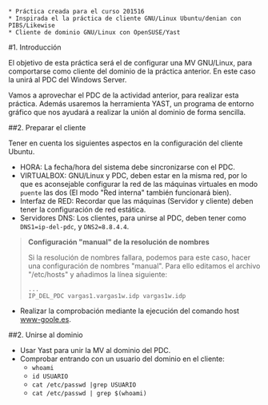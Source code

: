 ```
* Práctica creada para el curso 201516
* Inspirada el la práctica de cliente GNU/Linux Ubuntu/denian con PIBS/Likewise
* Cliente de dominio GNU/Linux con OpenSUSE/Yast
```

#1. Introducción

El objetivo de esta práctica será el de configurar una MV GNU/Linux, 
para comportarse como cliente del dominio de la práctica anterior. 
En este caso la unirá al PDC del Windows Server.

Vamos a aprovechar el PDC de la actividad anterior, para realizar esta práctica. 
Además usaremos la herramienta YAST, un programa de entorno 
gráfico que nos ayudará a realizar la unión al dominio de forma sencilla.

##2. Preparar el cliente

Tener en cuenta los siguientes aspectos en la configuración del cliente Ubuntu.

* HORA: La fecha/hora del sistema debe sincronizarse con el PDC. 
* VIRTUALBOX: GNU/Linux y PDC, deben estar en la misma red, por lo que es aconsejable 
configurar la red de las máquinas virtuales en modo `puente` las dos 
(El modo "Red interna" también funcionará bien).
* Interfaz de RED: Recordar que las máquinas (Servidor y cliente) deben tener 
la configuración de red estática.
* Servidores DNS: Los clientes, para unirse al PDC, deben tener como `DNS1=ip-del-pdc`, 
y `DNS2=8.8.4.4`.


> **Configuración "manual" de la resolución de nombres**
>
> Si la resolución de nombres fallara,  podemos para este caso, hacer 
> una configuración de nombres "manual". 
> Para ello editamos el archivo "/etc/hosts" y añadimos la línea siguiente:
>
> ```
> ...
> IP_DEL_PDC vargas1.vargas1w.idp vargas1w.idp
> ```

* Realizar la comprobación mediante la ejecución del comando host www-goole.es.

##2. Unirse al dominio

* Usar Yast para unir la MV al dominio del PDC.
* Comprobar entrando con un usuario del dominio en el cliente:
    * `whoami`
    * `id USUARIO`
    * `cat /etc/passwd |grep USUARIO`
    * `cat /etc/passwd | grep $(whoami)`
